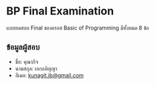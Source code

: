 # BP Final Examination

แบบทดสอบ Final ของครอส Basic of Programming มีทั้งหมด 8 ข้อ

## ข้อมูลผู้สอบ

- ชื่อ: คุณากิจ
- นามสกุล: เอกอภิญญา
- อีเมล: kunagit.jb@gmail.com
